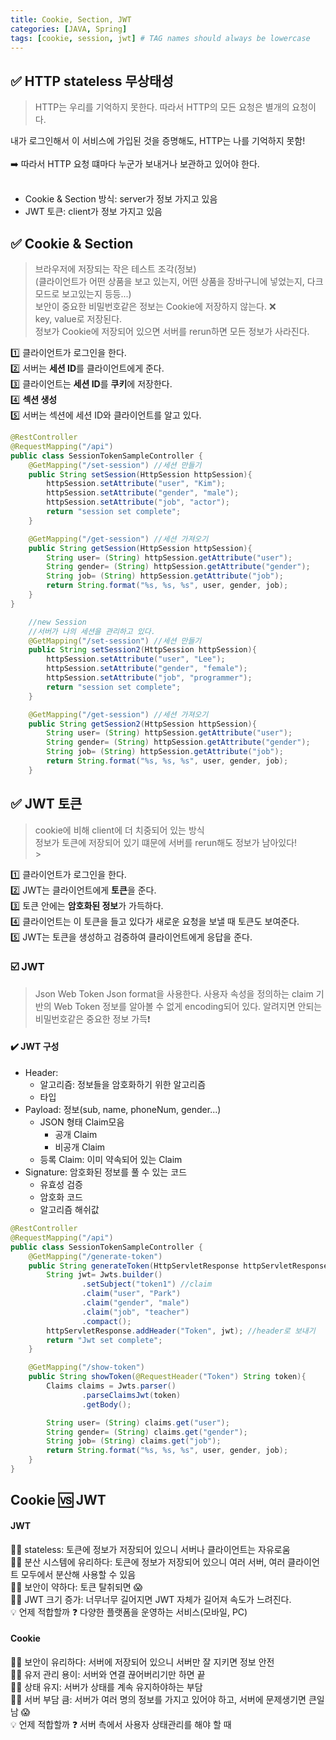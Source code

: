 ```yaml
---
title: Cookie, Section, JWT
categories: [JAVA, Spring]
tags: [cookie, session, jwt] # TAG names should always be lowercase
---
```


## ✅ HTTP stateless 무상태성

> HTTP는 우리를 기억하지 못한다.
> 따라서 HTTP의 모든 요청은 별개의 요청이다.

내가 로그인해서 이 서비스에 가입된 것을 증명해도, HTTP는 나를 기억하지 못함!<br>
<br>
➡️ 따라서 HTTP 요청 떄마다 누군가 보내거나 보관하고 있어야 한다.<br>
<br>

- Cookie & Section 방식: server가 정보 가지고 있음<br>
- JWT 토큰: client가 정보 가지고 있음<br>

## ✅ Cookie & Section

> 브라우저에 저장되는 작은 테스트 조각(정보) <br>
> (클라이언트가 어떤 상품을 보고 있는지, 어떤 상품을 장바구니에 넣었는지, 다크모드로 보고있는지 등등...) <br>
> 보안이 중요한 비밀번호같은 정보는 Cookie에 저장하지 않는다. ❌ <br>
> key, value로 저장된다. <br>
> 정보가 Cookie에 저장되어 있으면 서버를 rerun하면 모든 정보가 사라진다. <br>

1️⃣ 클라이언트가 로그인을 한다. <br>
2️⃣ 서버는 **세션 ID**를 클라이언트에게 준다. <br>
3️⃣ 클라이언트는 **세션 ID**를 **쿠키**에 저장한다. <br>
4️⃣ **섹션 생성** <br>
5️⃣ 서버는 섹션에 세션 ID와 클라이언트를 알고 있다. <br>

```java
@RestController
@RequestMapping("/api")
public class SessionTokenSampleController {
    @GetMapping("/set-session") //세션 만들기
    public String setSession(HttpSession httpSession){
        httpSession.setAttribute("user", "Kim");
        httpSession.setAttribute("gender", "male");
        httpSession.setAttribute("job", "actor");
        return "session set complete";
    }

    @GetMapping("/get-session") //세션 가져오기
    public String getSession(HttpSession httpSession){
        String user= (String) httpSession.getAttribute("user");
        String gender= (String) httpSession.getAttribute("gender");
        String job= (String) httpSession.getAttribute("job");
        return String.format("%s, %s, %s", user, gender, job);
    }
}

    //new Session
    //서버가 나의 세션을 관리하고 있다.
    @GetMapping("/set-session") //세션 만들기
    public String setSession2(HttpSession httpSession){
        httpSession.setAttribute("user", "Lee");
        httpSession.setAttribute("gender", "female");
        httpSession.setAttribute("job", "programmer");
        return "session set complete";
    }

    @GetMapping("/get-session") //세션 가져오기
    public String getSession2(HttpSession httpSession){
        String user= (String) httpSession.getAttribute("user");
        String gender= (String) httpSession.getAttribute("gender");
        String job= (String) httpSession.getAttribute("job");
        return String.format("%s, %s, %s", user, gender, job);
    }
```

## ✅ JWT 토큰

> cookie에 비해 client에 더 치중되어 있는 방식 <br>
> 정보가 토큰에 저장되어 있기 떄문에 서버를 rerun해도 정보가 남아있다! <br> > <br>

1️⃣ 클라이언트가 로그인을 한다. <br>
2️⃣ JWT는 클라이언트에게 **토큰**을 준다. <br>
3️⃣ 토큰 안에는 **암호화된 정보**가 가득하다. <br>
4️⃣ 클라이언트는 이 토큰을 들고 있다가 새로운 요청을 보낼 때 토큰도 보여준다. <br>
5️⃣ JWT는 토큰을 생성하고 검증하여 클라이언트에게 응답을 준다. <br>

### ☑️ JWT

> Json Web Token
> Json format을 사용한다.
> 사용자 속성을 정의하는 claim 기반의 Web Token
> 정보를 알아볼 수 없게 encoding되어 있다.
> 알려지면 안되는 비밀번호같은 중요한 정보 가득❗️

#### ✔️ JWT 구성

- Header:
  - 알고리즘: 정보들을 암호화하기 위한 알고리즘
  - 타입
- Payload: 정보(sub, name, phoneNum, gender...)
  - JSON 형태 Claim모음
    - 공개 Claim
    - 비공개 Claim
  - 등록 Claim: 이미 약속되어 있는 Claim
- Signature: 암호화된 정보를 풀 수 있는 코드
  - 유효성 검증
  - 암호화 코드
  - 알고리즘 해쉬값

```java
@RestController
@RequestMapping("/api")
public class SessionTokenSampleController {
    @GetMapping("/generate-token")
    public String generateToken(HttpServletResponse httpServletResponse){
        String jwt= Jwts.builder()
                .setSubject("token1") //claim
                .claim("user", "Park")
                .claim("gender", "male")
                .claim("job", "teacher")
                .compact();
        httpServletResponse.addHeader("Token", jwt); //header로 보내기
        return "Jwt set complete";
    }

    @GetMapping("/show-token")
    public String showToken(@RequestHeader("Token") String token){
        Claims claims = Jwts.parser()
                .parseClaimsJwt(token)
                .getBody();

        String user= (String) claims.get("user");
        String gender= (String) claims.get("gender");
        String job= (String) claims.get("job");
        return String.format("%s, %s, %s", user, gender, job);
    }
}
```

## Cookie 🆚 JWT

#### JWT

👍🏻 stateless: 토큰에 정보가 저장되어 있으니 서버나 클라이언트는 자유로움 <br>
👍🏻 분산 시스템에 유리하다: 토큰에 정보가 저장되어 있으니 여러 서버, 여러 클라이언트 모두에서 분산해 사용할 수 있음<br>
👎🏻 보안이 약하다: 토큰 탈취되면 😱<br>
👎🏻 JWT 크기 증가: 너무너무 길어지면 JWT 자체가 길어져 속도가 느려진다.<br>
💡 언제 적합할까 ❓ 다양한 플랫폼을 운영하는 서비스(모바일, PC)<br>

#### Cookie

👍🏻 보안이 유리하다: 서버에 저장되어 있으니 서버만 잘 지키면 정보 안전<br>
👍🏻 유저 관리 용이: 서버와 연결 끊어버리기만 하면 끝<br>
👎🏻 상태 유지: 서버가 상태를 계속 유지하야하는 부담<br>
👎🏻 서버 부담 큼: 서버가 여러 명의 정보를 가지고 있어야 하고, 서버에 문제생기면 큰일남 😱<br>
💡 언제 적합할까 ❓ 서버 측에서 사용자 상태관리를 해야 할 때<br>
